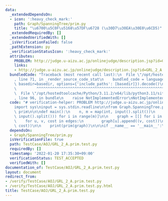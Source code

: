 ```yaml
---
data:
  _extendedDependsOn:
  - icon: ':heavy_check_mark:'
    path: Graph/SpanningTree/prim.py
    title: "\u6700\u5C0F\u5168\u57DF\u6728 (\u30D7\u30EA\u30E0\u6CD5)"
  _extendedRequiredBy: []
  _extendedVerifiedWith: []
  _isVerificationFailed: false
  _pathExtension: py
  _verificationStatusIcon: ':heavy_check_mark:'
  attributes:
    PROBLEM: http://judge.u-aizu.ac.jp/onlinejudge/description.jsp?id=GRL_2_A
    links:
    - http://judge.u-aizu.ac.jp/onlinejudge/description.jsp?id=GRL_2_A
  bundledCode: "Traceback (most recent call last):\n  File \"/opt/hostedtoolcache/Python/3.11.2/x64/lib/python3.11/site-packages/onlinejudge_verify/documentation/build.py\"\
    , line 71, in _render_source_code_stat\n    bundled_code = language.bundle(stat.path,\
    \ basedir=basedir, options={'include_paths': [basedir]}).decode()\n          \
    \         ^^^^^^^^^^^^^^^^^^^^^^^^^^^^^^^^^^^^^^^^^^^^^^^^^^^^^^^^^^^^^^^^^^^^^^^^^^^^^^^^^\n\
    \  File \"/opt/hostedtoolcache/Python/3.11.2/x64/lib/python3.11/site-packages/onlinejudge_verify/languages/python.py\"\
    , line 96, in bundle\n    raise NotImplementedError\nNotImplementedError\n"
  code: "# verification-helper: PROBLEM http://judge.u-aizu.ac.jp/onlinejudge/description.jsp?id=GRL_2_A\n\
    import sys\ninput = sys.stdin.readline\n\nfrom Graph.SpanningTree.prim import\
    \ prim\n\n\ndef main():\n    n, m = map(int, input().split())\n    edges = [list(map(int,\
    \ input().split())) for i in range(m)]\n\n    graph = [[] for i in range(n)]\n\
    \    for u, v, cost in edges:\n        graph[u].append((v, cost))\n        graph[v].append((u,\
    \ cost))\n\n    print(prim(graph))\n\n\nif __name__ == '__main__':\n    main()\n"
  dependsOn:
  - Graph/SpanningTree/prim.py
  isVerificationFile: true
  path: TestCase/AOJ/GRL_2_A.prim.test.py
  requiredBy: []
  timestamp: '2022-01-20 17:35:30+09:00'
  verificationStatus: TEST_ACCEPTED
  verifiedWith: []
documentation_of: TestCase/AOJ/GRL_2_A.prim.test.py
layout: document
redirect_from:
- /verify/TestCase/AOJ/GRL_2_A.prim.test.py
- /verify/TestCase/AOJ/GRL_2_A.prim.test.py.html
title: TestCase/AOJ/GRL_2_A.prim.test.py
---
```

